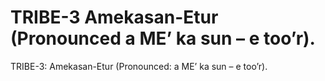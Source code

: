 # TRIBE-3 Amekasan-Etur (Pronounced a ME’ ka sun – e too’r).

TRIBE-3: Amekasan-Etur (Pronounced: a ME’ ka sun – e too’r).